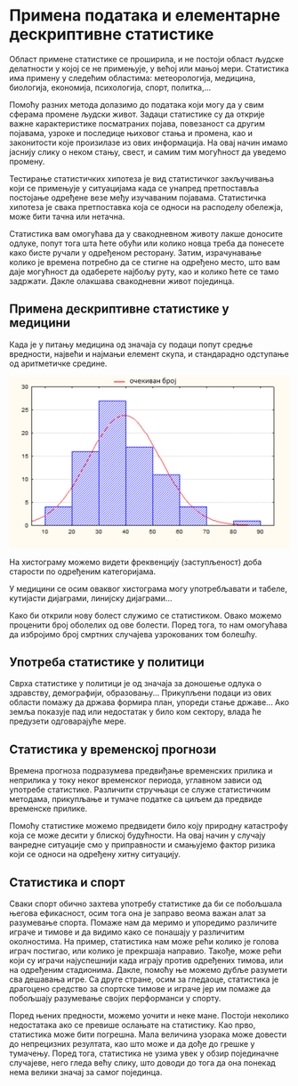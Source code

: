# Примена података и елементарне дескриптивне статистике

Област примене статистике се проширила, и не постоји област људске делатности у којој се не примењује, у већој или мањој мери. Статистика има примену у следећим областима: метеорологија, медицина, биологија, економија, психологија, спорт, политка,...

Помоћу разних метода долазимо до података који могу да у свим сферама промене људски живот. Задаци статистике су да открије важне карактеристике посматраних појава, повезаност са другим појавама, узроке и последице њиховог стања и промена, као и законитости које произилазе из ових информација. На овај начин имамо јаснију слику о неком стању, свест, и самим тим могућност да уведемо промену.

Тестирање статистичких хипотеза је вид статистичког закључивања који се примењује у ситуацијама када се унапред претпоставља постојање одређене везе међу изучаваним појавама. Статистичка хипотеза је свака претпоставка која се односи на расподелу обележја, може бити тачна или нетачна.

Статистика вам омогућава да у свакодневном животу лакше доносите одлуке, попут тога шта ћете обући или колико новца треба да понесете како бисте ручали у одређеном ресторану. Затим, израчунавање колико је времена потребно да се стигне на одређено место, што вам даје могућност да одаберете најбољу руту, као и колико ћете се тамо задржати. Дакле олакшава свакодневни живот појединца.

## Примена дескриптивне статистике у медицини

Када је у питању медицина од значаја су подаци попут средње вредности, највећи и најмањи елемент скупа, и стандарадно одступање од аритметичке средине.

![Хистограм](хистограм.png)

На хистограму можемо видети фреквенцију (заступљеност) доба старости по одређеним категоријама.

У медицини се осим оваквог хистограма могу употребљавати и табеле, кутијасти дијаграми, линијску дијаграми...

Како би открили нову болест служимо се статистиком. Овако можемо проценити број оболелих од ове болести. Поред тога, то нам омогућава да избројимо број смртних случајева узрокованих том болешћу.

## Употреба статистике у политици

Сврха статистике у политици је од значаја за доношење одлука о здравству, демографији, образовању... Прикупљени подаци из ових области помажу да држава формира план, упореди стање државе... Ако земља показује пад или недостатак у било ком сектору, влада ће предузети одговарајуће мере.

## Статистика у временској прогнози

Времена прогноза подразумева предвиђање временских прилика и неприлика у току неког временског периода, углавном зависи од употребе статистике. Различити стручњаци се служе статистичким методама, прикупљање и тумаче податке са циљем да предвиде временске прилике.

Помоћу статистике можемо предвидети било коју природну катастрофу која се може десити у блиској будућности. На овај начин у случају ванредне ситуације смо у приправности и смањујемо фактор ризика који се односи на одређену хитну ситуацију.

## Статистика и спорт 

Сваки спорт обично захтева употребу статистике да би се побољшала његова ефикасност, осим тога она је заправо веома важан алат за разумевање спорта. Помаже нам да меримо и упоредимо различите играче и тимове и да видимо како се понашају у различитим околностима. На пример, статистика нам може рећи колико је голова играч постигао, или колико је прекршаја направио. Такође, може рећи који су играчи најуспешнији када играју против одређених тимова, или на одређеним стадионима. Дакле, помоћу ње можемо дубље разумети сва дешавања игре. Са друге стране, осим за гледаоце, статистика је драгоцено средство за спортске тимове и играче јер им помаже да побољшају разумевање својих перформанси у спорту.

Поред њених предности, можемо уочити и неке мане. Постоји неколико недостатака ако се превише ослањате на статистику. Као прво, статистика може бити погрешна. Мала величина узорака може довести до непрецизних резултата, као што може и да дође до грешке у тумачењу. Поред тога, статистика не узима увек у обзир појединачне случајеве, него гледа већу слику, што доводи до тога да она понекад нема велики значај за самог појединца.
